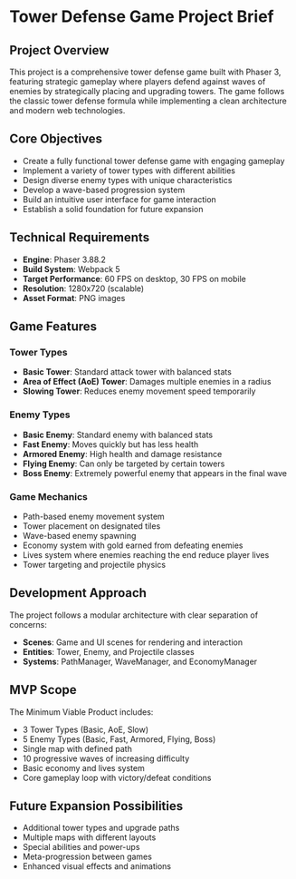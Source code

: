 # Tower Defense Game Project Brief

## Project Overview
This project is a comprehensive tower defense game built with Phaser 3, featuring strategic gameplay where players defend against waves of enemies by strategically placing and upgrading towers. The game follows the classic tower defense formula while implementing a clean architecture and modern web technologies.

## Core Objectives
- Create a fully functional tower defense game with engaging gameplay
- Implement a variety of tower types with different abilities
- Design diverse enemy types with unique characteristics
- Develop a wave-based progression system
- Build an intuitive user interface for game interaction
- Establish a solid foundation for future expansion

## Technical Requirements
- **Engine**: Phaser 3.88.2
- **Build System**: Webpack 5
- **Target Performance**: 60 FPS on desktop, 30 FPS on mobile
- **Resolution**: 1280x720 (scalable)
- **Asset Format**: PNG images

## Game Features

### Tower Types
- **Basic Tower**: Standard attack tower with balanced stats
- **Area of Effect (AoE) Tower**: Damages multiple enemies in a radius
- **Slowing Tower**: Reduces enemy movement speed temporarily

### Enemy Types
- **Basic Enemy**: Standard enemy with balanced stats
- **Fast Enemy**: Moves quickly but has less health
- **Armored Enemy**: High health and damage resistance
- **Flying Enemy**: Can only be targeted by certain towers
- **Boss Enemy**: Extremely powerful enemy that appears in the final wave

### Game Mechanics
- Path-based enemy movement system
- Tower placement on designated tiles
- Wave-based enemy spawning
- Economy system with gold earned from defeating enemies
- Lives system where enemies reaching the end reduce player lives
- Tower targeting and projectile physics

## Development Approach
The project follows a modular architecture with clear separation of concerns:
- **Scenes**: Game and UI scenes for rendering and interaction
- **Entities**: Tower, Enemy, and Projectile classes
- **Systems**: PathManager, WaveManager, and EconomyManager

## MVP Scope
The Minimum Viable Product includes:
- 3 Tower Types (Basic, AoE, Slow)
- 5 Enemy Types (Basic, Fast, Armored, Flying, Boss)
- Single map with defined path
- 10 progressive waves of increasing difficulty
- Basic economy and lives system
- Core gameplay loop with victory/defeat conditions

## Future Expansion Possibilities
- Additional tower types and upgrade paths
- Multiple maps with different layouts
- Special abilities and power-ups
- Meta-progression between games
- Enhanced visual effects and animations
